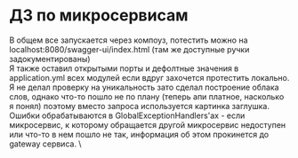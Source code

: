 # ДЗ по микросервисам

В общем все запускается через компоуз, потестить можно на localhost:8080/swagger-ui/index.html (там же доступные ручки задокументированы) \
Я также оставил открытыми порты и дефолтные значения в application.yml всех модулей если вдруг захочется протестить локально. \
Я не делал проверку на уникальность зато сделал построение облака слов, однако что-то пошло не по плану (теперь апи платное, насколько я понял) поэтому вместо запроса используется картинка заглушка. \
Ошибки обрабатываются в GlobalExceptionHandlers'ах - если микросервис, к которому обращается другой микросервис недоступен или что-то в нем пошло не так, информация об этом прокинется до gateway сервиса. \

